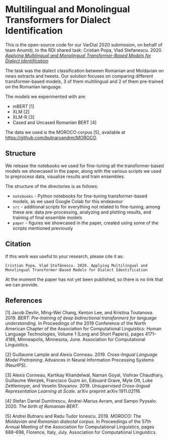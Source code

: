 # Multilingual and Monolingual Transformers for Dialect Identification

This is the open-source code for our VarDial 2020 submission, on behalf of team Anumiți, to the RDI shared task: Cristian Popa, Vlad Stefanescu. 2020. [_Applying Multilingual and Monolingual Transformer-Based Models for Dialect Identification_](https://www.aclweb.org/anthology/2020.vardial-1.18/)

The task was the dialect classification between Romanian and Moldavian on news extracts and tweets. Our solution focuses on comparing different transformer-based models, 3 of them multilingual and 2 of them pre-trained on the Romanian language.

The models we experimented with are:
- mBERT [1]
- XLM [2]
- XLM-R [3]
- Cased and Uncased Romanian BERT [4]
    
The data we used is the MOROCO corpus [5], available at https://github.com/butnaruandrei/MOROCO.

## Structure
    
We release the notebooks we used for fine-tuning all the transformer-based models we showcased in the paper, along with the various scripts we used to preprocess data, visualize results and train ensembles.

The structure of the directories is as follows:
- `notebooks` - Python notebooks for fine-tuning transformer-based models, as we used Google Colab for this endeavour
- `src` - additional scripts for everything not related to fine-tuning; among these are: data pre-processing, analyzing and plotting results, and training of final ensemble models 
- `paper` - figures we showcased in the paper, created using some of the scripts mentioned previously

## Citation

If this work was useful to your research, please cite it as:

```
Cristian Popa, Vlad Ștefănescu. 2020. Applying Multilingual and Monolingual Transformer-Based Models for Dialect Identification
```

At the moment the paper has not yet been published, so there is no link that we can provide.

## References

[1] Jacob Devlin, Ming-Wei Chang, Kenton Lee, and Kristina Toutanova. 2019. _BERT: Pre-training of deep bidirectional transformers for language understanding_. In Proceedings of the 2019 Conference of the North American Chapter of the Association for Computational Linguistics: Human Language Technologies, Volume 1 (Long and Short Papers), pages 4171–4186, Minneapolis, Minnesota, June. Association for Computational Linguistics.

[2] Guillaume Lample and Alexis Conneau. 2019. _Cross-lingual Language Model Pretraining_. Advances in Neural Information Processing Systems (NeurIPS).

[3] Alexis Conneau, Kartikay Khandelwal, Naman Goyal, Vishrav Chaudhary, Guillaume Wenzek, Francisco Guzm ́an, Edouard Grave, Myle Ott, Luke Zettlemoyer, and Veselin Stoyanov. 2019. _Unsupervised Cross-lingual Representation Learning at Scale_. arXiv preprint arXiv:1911.02116.

[4] Stefan Daniel Dumitrescu, Andrei-Marius Avram, and Sampo Pyysalo. 2020. _The birth of Romanian BERT_.

[5] Andrei Butnaru and Radu Tudor Ionescu. 2019. _MOROCO: The Moldavian and Romanian dialectal corpus_. In Proceedings of the 57th Annual Meeting of the Association for Computational Linguistics, pages 688–698, Florence, Italy, July. Association for Computational Linguistics.

